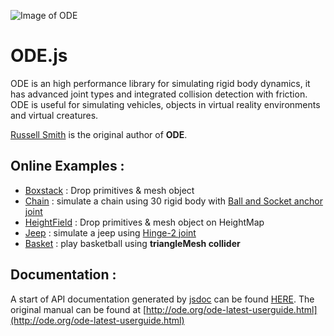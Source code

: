 ![Image of ODE](http://www.ode.org/pix2/odelogo.jpg)

# ODE.js
ODE is an high performance library for simulating rigid body dynamics, it has advanced joint types and integrated collision detection with friction. ODE is useful for simulating vehicles, objects in virtual reality environments and virtual creatures.

[Russell Smith](http://www.q12.org/) is the original author of **ODE**.

## Online Examples :
 * [Boxstack](http://ricku34.github.io/ODE.js/examples/BabylonJs%20-%20boxstack.html) : Drop primitives & mesh object
 * [Chain](http://ricku34.github.io/ODE.js/examples/BabylonJs%20-%20chain.html) : simulate a chain using 30 rigid body with [Ball and Socket anchor joint](http://ode.org/ode-latest-userguide.html#sec_7_3_1)
 * [HeightField](http://ricku34.github.io/ODE.js/examples/BabylonJs%20-%20Heightmap.html) : Drop primitives & mesh object on HeightMap 
 * [Jeep](http://ricku34.github.io/ODE.js/examples/BabylonJs%20-%20Jeep.html) : simulate a jeep using  [Hinge-2 joint](http://ode.org/ode-latest-userguide.html#sec_7_3_5)
 * [Basket](http://ricku34.github.io/ODE.js/examples/BabylonJs%20-%20Basket.html) : play basketball using **triangleMesh collider**

## Documentation :
A start of API documentation generated by [jsdoc](https://github.com/jsdoc3/jsdoc) can be found  [HERE](http://ricku34.github.io/ODE.js/docs/).
The original manual can be found at [http://ode.org/ode-latest-userguide.html](http://ode.org/ode-latest-userguide.html)